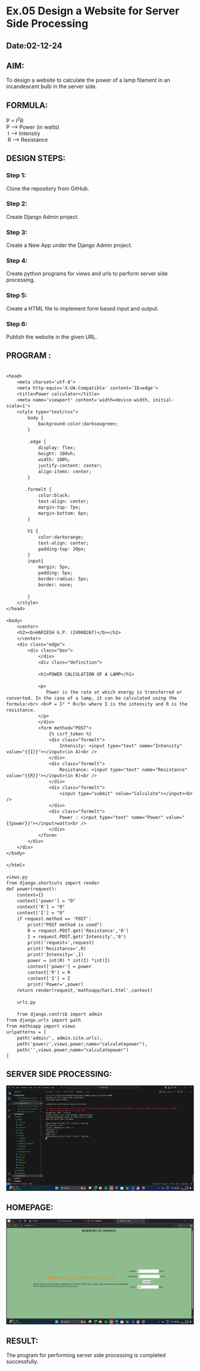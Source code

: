 # Ex.05 Design a Website for Server Side Processing
## Date:02-12-24

## AIM:
 To design a website to calculate the power of a lamp filament in an incandescent bulb in the server side. 


## FORMULA:
P = I<sup>2</sup>R
<br> P --> Power (in watts)
<br> I --> Intensity
<br> R --> Resistance

## DESIGN STEPS:

### Step 1:
Clone the repository from GitHub.

### Step 2:
Create Django Admin project.

### Step 3:
Create a New App under the Django Admin project.

### Step 4:
Create python programs for views and urls to perform server side processing.

### Step 5:
Create a HTML file to implement form based input and output.

### Step 6:
Publish the website in the given URL.

## PROGRAM :
```<html>

<head>
    <meta charset='utf-8'>
    <meta http-equiv='X-UA-Compatible' content='IE=edge'>
    <title>Power calculator</title>
    <meta name='viewport' content='width=device-width, initial-scale=1'>
    <style type="text/css">
        body {
            background-color:darkseagreen;
        }
        
        .edge {
            display: flex;
            height: 100vh;
            width: 100%;    
            justify-content: center;
            align-items: center;
        }

       .formelt {
            color:black;
            text-align: center;
            margin-top: 7px;
            margin-bottom: 6px;
        }

        h1 {
            color:darkorange;
            text-align: center;
            padding-top: 20px;
        }
        input{
            margin: 5px;
            padding: 5px;
            border-radius: 5px;
            border: none;

        }
    </style>
</head>

<body>
    <center>
    <h2><b>HARIESH G.P. (24900267)</b></h2>
    </center>
    <div class="edge">
        <div class="box">
            </div>
            <div class="definition">

            <h1>POWER CALCULATION OF A LAMP</h1>
            
            <p>
               Power is the rate at which energy is transferred or converted. In the case of a lamp, it can be calculated using the formula:<br> <b>P = I² * R</b> where I is the intensity and R is the resistance.
            </p>
            </div>
            <form method="POST">
                {% csrf_token %}
                <div class="formelt">
                    Intensity: <input type="text" name="Intensity" value="{{I}}"></input>(in A)<br />
                </div>
                <div class="formelt">
                    Resistance: <input type="text" name="Resistance" value="{{R}}"></input>(in R)<br />
                </div>
                <div class="formelt">
                    <input type="submit" value="Calculate"></input><br />
                </div>
                <div class="formelt">
                    Power : <input type="text" name="Power" value="{{power}}"></input>watts<br />
                </div>
            </form>
        </div>
    </div>
</body>

</html>

views.py
from django.shortcuts import render 
def power(request): 
    context={} 
    context['power'] = "0" 
    context['R'] = "0" 
    context['I'] = "0" 
    if request.method == 'POST': 
        print("POST method is used")
        R = request.POST.get('Resistance','0')
        I = request.POST.get('Intensity','0')
        print('request=',request) 
        print('Resistance=',R) 
        print('Intensity=',I) 
        power = int(R) * int(I) *int(I)
        context['power'] = power
        context['R'] = R
        context['I'] = I
        print('Power=',power) 
    return render(request,'mathsapp/hari.html',context)

    urls.py

    from django.contrib import admin 
from django.urls import path 
from mathsapp import views 
urlpatterns = [ 
    path('admin/', admin.site.urls), 
    path('power/',views.power,name="calculatepower"),
    path('',views.power,name="calculatepower")
]

```
            
        

     
   
            
            
                

## SERVER SIDE PROCESSING:

![alt text](<Screenshot 2024-12-02 223639.png>)
## HOMEPAGE:
![alt text](<Screenshot 2024-12-02 223624.png>)

## RESULT:
The program for performing server side processing is completed successfully.
